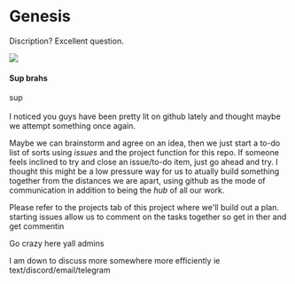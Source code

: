 # Genesis
Discription? Excellent question.

<img src="media/much-excited-very-wow.gif">

#### Sup brahs
sup <br><br>
I noticed you guys have been pretty lit on github lately and thought maybe we attempt something once again.

Maybe we can brainstorm and agree on an idea, then we just start a to-do list of sorts using *issues* and the project function for this repo.
If someone feels inclined to try and close an issue/to-do item, just go ahead and try. I thought this might be a low pressure way for us to atually build something together from the distances we are apart, using github as the mode of communication in addition to being the *hub* of all our work.

Please refer to the projects tab of this project where we'll build out a plan. starting issues allow us to comment on the tasks together so get in ther and get commentin

Go crazy here yall admins

I am down to discuss more somewhere more efficiently ie text/discord/email/telegram 
